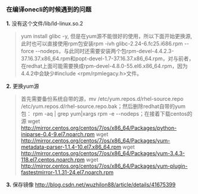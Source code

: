 ### 在编译onecli的时候遇到的问题

**1.** 没有这个文件/lib/ld-linux.so.2

> yum install glibc -y, 但是在yum源不能很好的使用，所以下面开始更换源,此时也可以直接使用rpm包安装rpm -ivh glibc-2.24-6.fc25.i686.rpm --force --nodeps，与此同时还需要安装两个包rpm-devel-4.4.2.3-37.16.37.x86_64.rpm和popt-devel-1.7-37.16.37.x86_64.rpm，对与前者，在redhat上面可能需要换成rpm-devel-4.8.0-55.el6.x86_64.rpm，因为4.4.2中会缺少#include <rpm/rpmlegacy.h>文件。

**2.** 更换yum源

> 首先需要备份系统自带的源，mv /etc/yum.repos.d/rhel-source.repo /etc/yum.repos.d/rhel-source.repo.bak；然后删除redhat自带的yum包： rpm -aq | grep yum|xargs rpm -e --nodeps；在接着下载centos的源
wget  http://mirror.centos.org/centos/7/os/x86_64/Packages/python-iniparse-0.4-9.el7.noarch.rpm
wget  http://mirror.centos.org/centos/7/os/x86_64/Packages/yum-metadata-parser-1.1.4-10.el7.x86_64.rpm
wget  http://mirror.centos.org/centos/7/os/x86_64/Packages/yum-3.4.3-118.el7.centos.noarch.rpm
wget  http://mirror.centos.org/centos/7/os/x86_64/Packages/yum-plugin-fastestmirror-1.1.31-24.el7.noarch.rpm

**3.** 保存镜像
http://blog.csdn.net/wuzhilon88/article/details/41675399